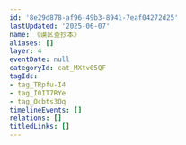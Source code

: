 ```yaml
---
id: '8e29d878-af96-49b3-8941-7eaf04272d25'
lastUpdated: '2025-06-07'
name: 《谟区查抄本》
aliases: []
layer: 4
eventDate: null
categoryId: cat_MXtv05QF
tagIds:
- tag_TRpfu-I4
- tag_I0IT7RYe
- tag_Ocbts3Oq
timelineEvents: []
relations: []
titledLinks: []
---
```



